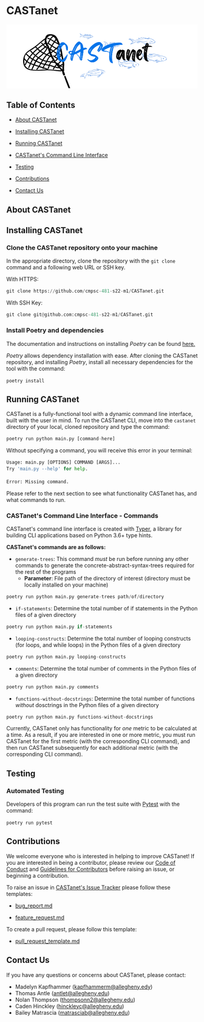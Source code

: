 # CASTanet

![logo](castanet.png)

## Table of Contents

* [About CASTanet](#about-castanet)

* [Installing CASTanet](#installing-castanet)

* [Running CASTanet](#running-castanet)

* [CASTanet's Command Line Interface](#castanets-command-line-interface)

* [Testing](#testing)

* [Contributions](#contributions)

* [Contact Us](#contact-us)

## About CASTanet

## Installing CASTanet

### Clone the CASTanet repository onto your machine

In the appropriate directory, clone the repository with the `git clone`
command and a following web URL or SSH key.

With HTTPS:

```python
git clone https://github.com/cmpsc-481-s22-m1/CASTanet.git
```

With SSH Key:

```python
git clone git@github.com:cmpsc-481-s22-m1/CASTanet.git
```

### Install Poetry and dependencies

The documentation and instructions on installing _Poetry_ can be found [here.](https://python-poetry.org/docs/)

_Poetry_ allows dependency installation with ease. After cloning the CASTanet
repository, and installing _Poetry_, install all
necessary dependencies for the tool with the command:

`poetry install`

## Running CASTanet

CASTanet is a fully-functional tool with a dynamic command line interface,
built with the user in mind. To run the CASTanet CLI, move
into the `castanet` directory of your local, cloned repository and type the command:

```python
poetry run python main.py [command-here]
```

Without specifying a command, you will receive this error in your terminal:

```python
Usage: main.py [OPTIONS] COMMAND [ARGS]...
Try 'main.py --help' for help.

Error: Missing command.
```

Please refer to the next section to see what functionality CASTanet has, and what commands to run.

### CASTanet's Command Line Interface - Commands

CASTanet's command line interface is created with [Typer](https://typer.tiangolo.com/),
a library for building CLI applications based
on Python 3.6+ type hints.

**CASTanet's commands are as follows:**

* `generate-trees`: This command _must_ be run before running any other commands to
generate the concrete-abstract-syntax-trees
required for the rest of the programs
  * **Parameter**: File path of the directory of interest
  (directory must be locally installed on your machine)

```python
poetry run python main.py generate-trees path/of/directory
```

* `if-statements`: Determine the total number of if statements in the
Python files of a given directory

```python
poetry run python main.py if-statements
```

* `looping-constructs`: Determine the total number of looping constructs
(for loops, and while loops) in the Python files of a given
directory

```python
poetry run python main.py looping-constructs
```

* `comments`: Determine the total number of comments in the Python files of a given directory

```python
poetry run python main.py comments
```

* `functions-without-docstrings`: Determine the total number of functions _without_
dosctrings in the Python files of a given directory

```python
poetry run python main.py functions-without-docstrings
```

Currently, CASTanet only has functionality
for _one_ metric to be calculated at a time.
As a result, if you are interested in one or
more metric, you must run CASTanet for the first metric
(with the corresponding CLI command),
and then run CASTanet subsequently for
each additional metric (with the corresponding CLI command).

## Testing

### Automated Testing

Developers of this program can run the test suite with
[Pytest](https://docs.pytest.org/en/stable/) with the command:

`poetry run pytest`

## Contributions

We welcome everyone who is interested in helping to improve CASTanet!
If you are interested in being a contributor, please review our
[Code of Conduct](https://github.com/cmpsc-481-s22-m1/CASTanet/blob/documentation/CODE_OF_CONDUCT.md) and
[Guidelines for Contributors](https://github.com/cmpsc-481-s22-m1/CASTanet/blob/documentation/CONTRIBUTING.md)
before raising an issue, or beginning a contribution.

To raise an issue in [CASTanet's Issue Tracker](https://github.com/cmpsc-481-s22-m1/CASTanet/issues) please follow these templates:

* [bug_report.md](https://github.com/cmpsc-481-s22-m1/CASTanet/blob/documentation/.github/ISSUE_TEMPLATE/bug_report.md)

* [feature_request.md](https://github.com/cmpsc-481-s22-m1/CASTanet/blob/documentation/.github/ISSUE_TEMPLATE/feature_request.md)

To create a pull request, please follow this template:

* [pull_request_template.md](https://github.com/cmpsc-481-s22-m1/CASTanet/blob/documentation/.github/pull_request_template.md)

## Contact Us

If you have any questions or concerns about CASTanet, please contact:

* Madelyn Kapfhammer (kapfhammerm@allegheny.edy)
* Thomas Antle (antlet@allegheny.edu)
* Nolan Thompson (thompsonn2@allegheny.edu)
* Caden Hinckley (hinckleyc@allegheny.edu)
* Bailey Matrascia (matrasciab@allegheny.edu)
